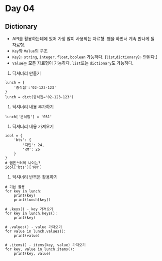 # Day 04

## Dictionary

- API를 활용하는데에 있어 가장 많이 사용되는 자료형. 웹을 하면서 계속 만나게 될 자료형.
- `Key`와 `Value`의 구조
- `Key`는 `string`, `integer`, `float`, `boolean` 가능하다. (`list`,`dictionary`는 안된다.)
- `Value`는 모든 자료형이 가능하다. `list`또는 `dictionary`도 가능하다.

1. 딕셔너리 만들기

```
lunch = {
    '중식집':'02-123-123'
}
lunch = dict(중식집='02-123-123')
```

1. 딕셔너리 내용 추가하기

```
lunch['분식집'] = '031'
```

1. 딕셔너리 내용 가져오기

```
idol = {
    'bts': {
        '지민': 24,
        'RM': 26
    }
}
# 랩몬스터의 나이는?
idol['bts']['RM']
```

1. 딕셔너리 반복문 활용하기

```
# 기본 활용
for key in lunch:
	print(key)
	print(lunch[key])
	
# .keys() - key 가져오기
for key in lunch.keys():
	print(key)
	
# .values() - value 가져오기
for value in lunch.values():
	print(value)

# .items() - items(key, value) 가져오기
for key, value in lunch.items():
	print(key, value)
```